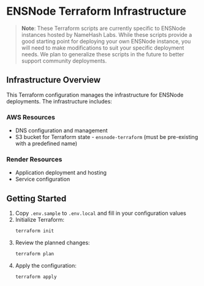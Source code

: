 # ENSNode Terraform Infrastructure

> **Note**: These Terraform scripts are currently specific to ENSNode instances hosted by NameHash Labs. While these scripts provide a good starting point for deploying your own ENSNode instance, you will need to make modifications to suit your specific deployment needs. We plan to generalize these scripts in the future to better support community deployments.

## Infrastructure Overview

This Terraform configuration manages the infrastructure for ENSNode deployments. The infrastructure includes:

### AWS Resources
- DNS configuration and management
- S3 bucket for Terraform state - `ensnode-terraform` (must be pre-existing with a predefined name)

### Render Resources
- Application deployment and hosting
- Service configuration

## Getting Started

1. Copy `.env.sample` to `.env.local` and fill in your configuration values
2. Initialize Terraform:
   ```bash
   terraform init
   ```
3. Review the planned changes:
   ```bash
   terraform plan
   ```
4. Apply the configuration:
   ```bash
   terraform apply
   ```
